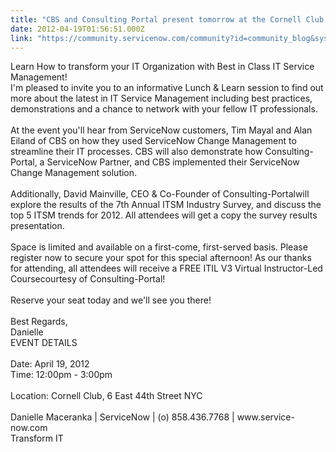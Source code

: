 ```yaml
---
title: "CBS and Consulting Portal present tomorrow at the Cornell Club NYC  please join us if you can"
date: 2012-04-19T01:56:51.000Z
link: "https://community.servicenow.com/community?id=community_blog&sys_id=3bbd6ea9dbd0dbc01dcaf3231f9619d3"
---
```

<p>Learn How to transform your IT Organization with Best in Class IT Service Management!<br />I'm pleased to invite you to an informative Lunch &amp; Learn session to find out more about the latest in IT Service Management including best practices, demonstrations and a chance to network with your fellow IT professionals. <br /><br />At the event you'll hear from ServiceNow customers, Tim Mayal and Alan Eiland of CBS on how they used ServiceNow Change Management to streamline their IT processes. CBS will also demonstrate how Consulting-Portal, a ServiceNow Partner, and CBS implemented their ServiceNow Change Management solution. <br /><br />Additionally, David Mainville, CEO &amp; Co-Founder of Consulting-Portalwill explore the results of the 7th Annual ITSM Industry Survey, and discuss the top 5 ITSM trends for 2012. All attendees will get a copy the survey results presentation.<br /><br />Space is limited and available on a first-come, first-served basis. Please register now to secure your spot for this special afternoon! As our thanks for attending, all attendees will receive a FREE ITIL V3 Virtual Instructor-Led Coursecourtesy of Consulting-Portal! <br /><br />Reserve your seat today and we'll see you there!<br /><br />Best Regards, <br />Danielle<br />EVENT DETAILS<br /><br />Date: April 19, 2012<br />Time: 12:00pm - 3:00pm<br /><br />Location: Cornell Club, 6 East 44th Street NYC <br /><br />Danielle Maceranka | ServiceNow | (o) 858.436.7768 | www.service-now.com<br />Transform IT</p>